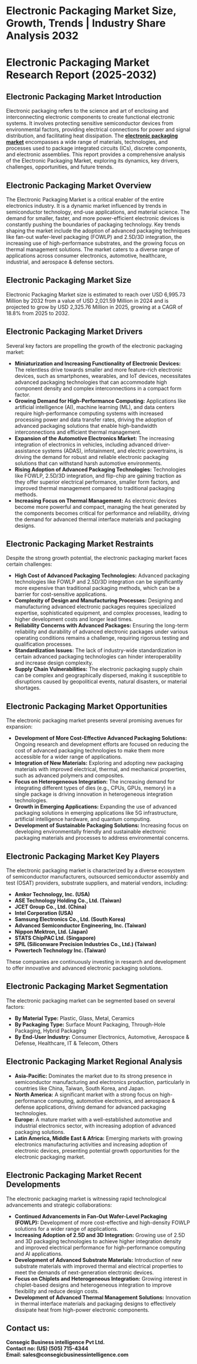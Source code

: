 # Electronic Packaging Market Size, Growth, Trends | Industry Share Analysis 2032
<h1><b>Electronic Packaging Market Research Report (2025-2032)</b></h1>

<h2><b>Electronic Packaging Market Introduction</b></h2>
<p>Electronic packaging refers to the science and art of enclosing and interconnecting electronic components to create functional electronic systems. It involves protecting sensitive semiconductor devices from environmental factors, providing electrical connections for power and signal distribution, and facilitating heat dissipation. The <a href="https://www.consegicbusinessintelligence.com/electronic-packaging-market"> <b>electronic packaging market</b></a> encompasses a wide range of materials, technologies, and processes used to package integrated circuits (ICs), discrete components, and electronic assemblies. This report provides a comprehensive analysis of the Electronic Packaging Market, exploring its dynamics, key drivers, challenges, opportunities, and future trends.</p>

<h2><b>Electronic Packaging Market Overview</b></h2>
<p>The Electronic Packaging Market is a critical enabler of the entire electronics industry. It is a dynamic market influenced by trends in semiconductor technology, end-use applications, and material science. The demand for smaller, faster, and more power-efficient electronic devices is constantly pushing the boundaries of packaging technology. Key trends shaping the market include the adoption of advanced packaging techniques like fan-out wafer-level packaging (FOWLP) and 2.5D/3D integration, the increasing use of high-performance substrates, and the growing focus on thermal management solutions. The market caters to a diverse range of applications across consumer electronics, automotive, healthcare, industrial, and aerospace & defense sectors.</p>

<h2><b>Electronic Packaging Market Size</b></h2>
<p>Electronic Packaging Market size is estimated to reach over USD 6,995.73 Million by 2032 from a value of USD 2,021.59 Million in 2024 and is projected to grow by USD 2,325.76 Million in 2025, growing at a CAGR of 18.8% from 2025 to 2032.</p>

<h2><b>Electronic Packaging Market Drivers</b></h2>
<p>Several key factors are propelling the growth of the electronic packaging market:</p>
<ul>
<li><b>Miniaturization and Increasing Functionality of Electronic Devices:</b> The relentless drive towards smaller and more feature-rich electronic devices, such as smartphones, wearables, and IoT devices, necessitates advanced packaging technologies that can accommodate high component density and complex interconnections in a compact form factor.</li>
<li><b>Growing Demand for High-Performance Computing:</b> Applications like artificial intelligence (AI), machine learning (ML), and data centers require high-performance computing systems with increased processing power and data transfer rates, driving the adoption of advanced packaging solutions that enable high-bandwidth interconnections and efficient thermal management.</li>
<li><b>Expansion of the Automotive Electronics Market:</b> The increasing integration of electronics in vehicles, including advanced driver-assistance systems (ADAS), infotainment, and electric powertrains, is driving the demand for robust and reliable electronic packaging solutions that can withstand harsh automotive environments.</li>
<li><b>Rising Adoption of Advanced Packaging Technologies:</b> Technologies like FOWLP, 2.5D/3D integration, and flip-chip are gaining traction as they offer superior electrical performance, smaller form factors, and improved thermal management compared to traditional packaging methods.</li>
<li><b>Increasing Focus on Thermal Management:</b> As electronic devices become more powerful and compact, managing the heat generated by the components becomes critical for performance and reliability, driving the demand for advanced thermal interface materials and packaging designs.</li>
</ul>

<h2><b>Electronic Packaging Market Restraints</b></h2>
<p>Despite the strong growth potential, the electronic packaging market faces certain challenges:</p>
<ul>
<li><b>High Cost of Advanced Packaging Technologies:</b> Advanced packaging technologies like FOWLP and 2.5D/3D integration can be significantly more expensive than traditional packaging methods, which can be a barrier for cost-sensitive applications.</li>
<li><b>Complexity of Design and Manufacturing Processes:</b> Designing and manufacturing advanced electronic packages requires specialized expertise, sophisticated equipment, and complex processes, leading to higher development costs and longer lead times.</li>
<li><b>Reliability Concerns with Advanced Packages:</b> Ensuring the long-term reliability and durability of advanced electronic packages under various operating conditions remains a challenge, requiring rigorous testing and qualification processes.</li>
<li><b>Standardization Issues:</b> The lack of industry-wide standardization in certain advanced packaging technologies can hinder interoperability and increase design complexity.</li>
<li><b>Supply Chain Vulnerabilities:</b> The electronic packaging supply chain can be complex and geographically dispersed, making it susceptible to disruptions caused by geopolitical events, natural disasters, or material shortages.</li>
</ul>

<h2><b>Electronic Packaging Market Opportunities</b></h2>
<p>The electronic packaging market presents several promising avenues for expansion:</p>
<ul>
<li><b>Development of More Cost-Effective Advanced Packaging Solutions:</b> Ongoing research and development efforts are focused on reducing the cost of advanced packaging technologies to make them more accessible for a wider range of applications.</li>
<li><b>Integration of New Materials:</b> Exploring and adopting new packaging materials with improved electrical, thermal, and mechanical properties, such as advanced polymers and composites.</li>
<li><b>Focus on Heterogeneous Integration:</b> The increasing demand for integrating different types of dies (e.g., CPUs, GPUs, memory) in a single package is driving innovation in heterogeneous integration technologies.</li>
<li><b>Growth in Emerging Applications:</b> Expanding the use of advanced packaging solutions in emerging applications like 5G infrastructure, artificial intelligence hardware, and quantum computing.</li>
<li><b>Development of Sustainable Packaging Solutions:</b> Increasing focus on developing environmentally friendly and sustainable electronic packaging materials and processes to address environmental concerns.</li>
</ul>

<h2><b>Electronic Packaging Market Key Players</b></h2>
<p>The electronic packaging market is characterized by a diverse ecosystem of semiconductor manufacturers, outsourced semiconductor assembly and test (OSAT) providers, substrate suppliers, and material vendors, including:</p>
<ul>
<li><b>Amkor Technology, Inc. (USA)</b></li>
<li><b>ASE Technology Holding Co., Ltd. (Taiwan)</b></li>
<li><b>JCET Group Co., Ltd. (China)</b></li>
<li><b>Intel Corporation (USA)</b></li>
<li><b>Samsung Electronics Co., Ltd. (South Korea)</b></li>
<li><b>Advanced Semiconductor Engineering, Inc. (Taiwan)</b></li>
<li><b>Nippon Mektron, Ltd. (Japan)</b></li>
<li><b>STATS ChipPAC Ltd. (Singapore)</b></li>
<li><b>SPIL (Siliconware Precision Industries Co., Ltd.) (Taiwan)</b></li>
<li><b>Powertech Technology Inc. (Taiwan)</b></li>
</ul>
<p>These companies are continuously investing in research and development to offer innovative and advanced electronic packaging solutions.</p>

<h2><b>Electronic Packaging Market Segmentation</b></h2>
<p>The electronic packaging market can be segmented based on several factors:</p>
<ul>
<li><b>By Material Type:</b> Plastic, Glass, Metal, Ceramics</li>
<li><b>By Packaging Type:</b> Surface Mount Packaging, Through-Hole Packaging, Hybrid Packaging</li>
<li><b>By End-User Industry:</b> Consumer Electronics, Automotive, Aerospace & Defense, Healthcare, IT & Telecom, Others</li>
</ul>

<h2><b>Electronic Packaging Market Regional Analysis</b></h2>
<ul>
<li><b>Asia-Pacific:</b> Dominates the market due to its strong presence in semiconductor manufacturing and electronics production, particularly in countries like China, Taiwan, South Korea, and Japan.</li>
<li><b>North America:</b> A significant market with a strong focus on high-performance computing, automotive electronics, and aerospace & defense applications, driving demand for advanced packaging technologies.</li>
<li><b>Europe:</b> A mature market with a well-established automotive and industrial electronics sector, with increasing adoption of advanced packaging solutions.</li>
<li><b>Latin America, Middle East & Africa:</b> Emerging markets with growing electronics manufacturing activities and increasing adoption of electronic devices, presenting potential growth opportunities for the electronic packaging market.</li>
</ul>

<h2><b>Electronic Packaging Market Recent Developments</b></h2>
<p>The electronic packaging market is witnessing rapid technological advancements and strategic collaborations:</p>
<ul>
<li><b>Continued Advancements in Fan-Out Wafer-Level Packaging (FOWLP):</b> Development of more cost-effective and high-density FOWLP solutions for a wider range of applications.</li>
<li><b>Increasing Adoption of 2.5D and 3D Integration:</b> Growing use of 2.5D and 3D packaging technologies to achieve higher integration density and improved electrical performance for high-performance computing and AI applications.</li>
<li><b>Development of Advanced Substrate Materials:</b> Introduction of new substrate materials with improved thermal and electrical properties to meet the demands of next-generation electronic devices.</li>
<li><b>Focus on Chiplets and Heterogeneous Integration:</b> Growing interest in chiplet-based designs and heterogeneous integration to improve flexibility and reduce design costs.</li>
<li><b>Development of Advanced Thermal Management Solutions:</b> Innovation in thermal interface materials and packaging designs to effectively dissipate heat from high-power electronic components.</li>
</ul>

<h2><b>Contact us:</h2>
<p>Consegic Business intelligence Pvt Ltd.<br>
Contact no: (US) (505) 715-4344<br>
Email: sales@consegicbusinessintelligence.com</b></p>
